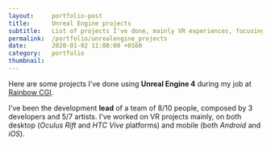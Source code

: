```yaml
---
layout:     portfolio-post
title:      Unreal Engine projects
subtitle:   List of projects I've done, mainly VR experiences, focusing on graphics and performance to let the applications run on different platforms, from HTC Vive to Google Cardboard.
permalink:  /portfolio/unrealengine_projects
date:       2020-01-02 11:00:00 +0100
category:   portfolio
thumbnail:
---
```


Here are some projects I've done using **Unreal Engine 4** during my job at [Rainbow CGI](https://www.rbw-cgi.it/en/home/).

I've been the development **lead** of a team of 8/10 people, composed by 3 developers and 5/7 artists. I've worked on VR projects mainly, on both desktop (*Oculus Rift* and *HTC Vive* platforms) and mobile (both *Android* and *iOS*).
